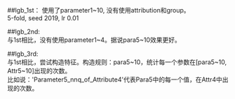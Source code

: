##lgb_1st： 
	使用了parameter1~10, 没有使用attribution和group。  
	5-fold, seed 2019, lr 0.01

##lgb_2nd:  
	与1st相比，没有使用parameter1~4。据说para5~10效果更好。  

##lgb_3rd:  
	与1st相比，尝试构造特征。构造规则：para5~10，统计每一个参数在[para5~10, Attr5~10]出现的次数。  
	比如说：'Parameter5_nnq_of_Attribute4'代表Para5中的每一个值，在Attr4中出现的次数。
